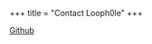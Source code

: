+++
title = "Contact Looph0le"
+++

<a href="https://github.com/looph0le" class="text-lg underline">Github</a>
